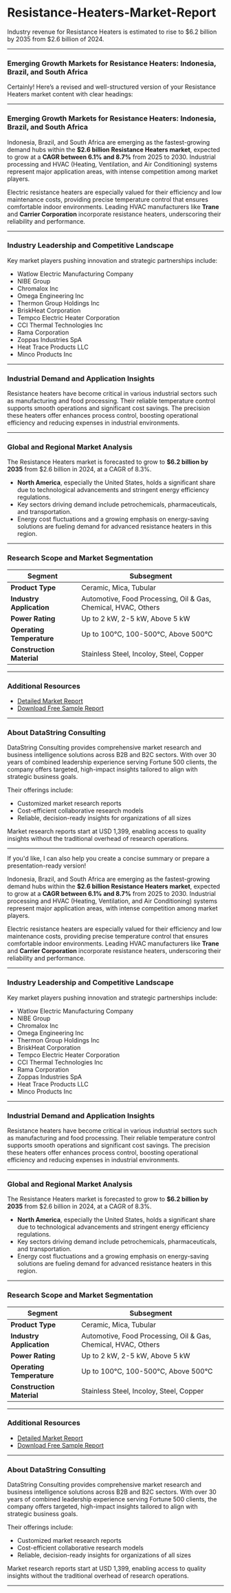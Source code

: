 # Resistance-Heaters-Market-Report

Industry revenue for Resistance Heaters is estimated to rise to $6.2 billion by 2035 from $2.6 billion of 2024. 

---

### Emerging Growth Markets for Resistance Heaters: Indonesia, Brazil, and South Africa

Certainly! Here’s a revised and well-structured version of your Resistance Heaters market content with clear headings:

---

### Emerging Growth Markets for Resistance Heaters: Indonesia, Brazil, and South Africa

Indonesia, Brazil, and South Africa are emerging as the fastest-growing demand hubs within the **\$2.6 billion Resistance Heaters market**, expected to grow at a **CAGR between 6.1% and 8.7%** from 2025 to 2030. Industrial processing and HVAC (Heating, Ventilation, and Air Conditioning) systems represent major application areas, with intense competition among market players.

Electric resistance heaters are especially valued for their efficiency and low maintenance costs, providing precise temperature control that ensures comfortable indoor environments. Leading HVAC manufacturers like **Trane** and **Carrier Corporation** incorporate resistance heaters, underscoring their reliability and performance.

---

### Industry Leadership and Competitive Landscape

Key market players pushing innovation and strategic partnerships include:

* Watlow Electric Manufacturing Company
* NIBE Group
* Chromalox Inc
* Omega Engineering Inc
* Thermon Group Holdings Inc
* BriskHeat Corporation
* Tempco Electric Heater Corporation
* CCI Thermal Technologies Inc
* Rama Corporation
* Zoppas Industries SpA
* Heat Trace Products LLC
* Minco Products Inc

---

### Industrial Demand and Application Insights

Resistance heaters have become critical in various industrial sectors such as manufacturing and food processing. Their reliable temperature control supports smooth operations and significant cost savings. The precision these heaters offer enhances process control, boosting operational efficiency and reducing expenses in industrial environments.

---

### Global and Regional Market Analysis

The Resistance Heaters market is forecasted to grow to **\$6.2 billion by 2035** from \$2.6 billion in 2024, at a CAGR of 8.3%.

* **North America**, especially the United States, holds a significant share due to technological advancements and stringent energy efficiency regulations.
* Key sectors driving demand include petrochemicals, pharmaceuticals, and transportation.
* Energy cost fluctuations and a growing emphasis on energy-saving solutions are fueling demand for advanced resistance heaters in this region.

---

### Research Scope and Market Segmentation

| Segment                   | Subsegment                                                     |
| ------------------------- | -------------------------------------------------------------- |
| **Product Type**          | Ceramic, Mica, Tubular                                         |
| **Industry Application**  | Automotive, Food Processing, Oil & Gas, Chemical, HVAC, Others |
| **Power Rating**          | Up to 2 kW, 2-5 kW, Above 5 kW                                 |
| **Operating Temperature** | Up to 100°C, 100-500°C, Above 500°C                            |
| **Construction Material** | Stainless Steel, Incoloy, Steel, Copper                        |

---

### Additional Resources

* [Detailed Market Report](https://datastringconsulting.com/industry-analysis/resistance-heaters-market-research-report)
* [Download Free Sample Report](https://datastringconsulting.com/downloadsample/resistance-heaters-market-research-report)

---

### About DataString Consulting

DataString Consulting provides comprehensive market research and business intelligence solutions across B2B and B2C sectors. With over 30 years of combined leadership experience serving Fortune 500 clients, the company offers targeted, high-impact insights tailored to align with strategic business goals.

Their offerings include:

* Customized market research reports
* Cost-efficient collaborative research models
* Reliable, decision-ready insights for organizations of all sizes

Market research reports start at USD 1,399, enabling access to quality insights without the traditional overhead of research operations.

---

If you'd like, I can also help you create a concise summary or prepare a presentation-ready version!


Indonesia, Brazil, and South Africa are emerging as the fastest-growing demand hubs within the **\$2.6 billion Resistance Heaters market**, expected to grow at a **CAGR between 6.1% and 8.7%** from 2025 to 2030. Industrial processing and HVAC (Heating, Ventilation, and Air Conditioning) systems represent major application areas, with intense competition among market players.

Electric resistance heaters are especially valued for their efficiency and low maintenance costs, providing precise temperature control that ensures comfortable indoor environments. Leading HVAC manufacturers like **Trane** and **Carrier Corporation** incorporate resistance heaters, underscoring their reliability and performance.

---

### Industry Leadership and Competitive Landscape

Key market players pushing innovation and strategic partnerships include:

* Watlow Electric Manufacturing Company
* NIBE Group
* Chromalox Inc
* Omega Engineering Inc
* Thermon Group Holdings Inc
* BriskHeat Corporation
* Tempco Electric Heater Corporation
* CCI Thermal Technologies Inc
* Rama Corporation
* Zoppas Industries SpA
* Heat Trace Products LLC
* Minco Products Inc

---

### Industrial Demand and Application Insights

Resistance heaters have become critical in various industrial sectors such as manufacturing and food processing. Their reliable temperature control supports smooth operations and significant cost savings. The precision these heaters offer enhances process control, boosting operational efficiency and reducing expenses in industrial environments.

---

### Global and Regional Market Analysis

The Resistance Heaters market is forecasted to grow to **\$6.2 billion by 2035** from \$2.6 billion in 2024, at a CAGR of 8.3%.

* **North America**, especially the United States, holds a significant share due to technological advancements and stringent energy efficiency regulations.
* Key sectors driving demand include petrochemicals, pharmaceuticals, and transportation.
* Energy cost fluctuations and a growing emphasis on energy-saving solutions are fueling demand for advanced resistance heaters in this region.

---

### Research Scope and Market Segmentation

| Segment                   | Subsegment                                                     |
| ------------------------- | -------------------------------------------------------------- |
| **Product Type**          | Ceramic, Mica, Tubular                                         |
| **Industry Application**  | Automotive, Food Processing, Oil & Gas, Chemical, HVAC, Others |
| **Power Rating**          | Up to 2 kW, 2-5 kW, Above 5 kW                                 |
| **Operating Temperature** | Up to 100°C, 100-500°C, Above 500°C                            |
| **Construction Material** | Stainless Steel, Incoloy, Steel, Copper                        |

---

### Additional Resources

* [Detailed Market Report](https://datastringconsulting.com/industry-analysis/resistance-heaters-market-research-report)
* [Download Free Sample Report](https://datastringconsulting.com/downloadsample/resistance-heaters-market-research-report)

---

### About DataString Consulting

DataString Consulting provides comprehensive market research and business intelligence solutions across B2B and B2C sectors. With over 30 years of combined leadership experience serving Fortune 500 clients, the company offers targeted, high-impact insights tailored to align with strategic business goals.

Their offerings include:

* Customized market research reports
* Cost-efficient collaborative research models
* Reliable, decision-ready insights for organizations of all sizes

Market research reports start at USD 1,399, enabling access to quality insights without the traditional overhead of research operations.

---

